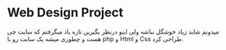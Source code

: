 # Web Design Project

میدونم شاید زیاد خوشگل نباشه ولی اینو درنظر بگیرین تازه یاد میگرفتم که سایت چی هست و چطوری میشه یک سایت رو با php و Html و Css طراحی کرد.